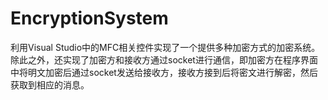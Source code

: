 # EncryptionSystem
利用Visual Studio中的MFC相关控件实现了一个提供多种加密方式的加密系统。除此之外，还实现了加密方和接收方通过socket进行通信，即加密方在程序界面中将明文加密后通过socket发送给接收方，接收方接到后将密文进行解密，然后获取到相应的消息。
